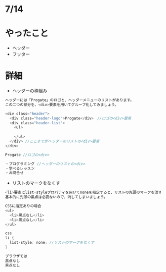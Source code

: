# 7/14  

# やったこと
- ヘッダー
- フッター

# 詳細
- ヘッダーの枠組み
```go
ヘッダーには「Progate」のロゴと、ヘッダーメニューのリストがあります。
この二つの部分を、<div>要素を用いてグループ化してみましょう。
```
```go
<div class="header">
  <div class="header-logo">Progate</div>　//ロゴの<div>要素
  <div class="header-list">
    <ul>
    
    </ul>
  </div> //ここまでがヘッダーのリストの<div>要素
</div>
```

```go
Progate //ロゴの<div>

・プログラミング //ヘッダーのリストの<div>
・学べるレッスン
・お問合せ
```

- リストのマークをなくす
```go
<li>要素にlist-styleプロパティを用いてnoneを指定すると、リストの先頭のマークを消すことができます。
基本的に先頭の黒点は必要ないので、消してしまいましょう。
```
```go
CSSに指定ありの場合
<ul>
  <li>黒点なし</li>
  <li>黒点なし</li>
</ul>

css
li {
  list-style: none; //リストのマークをなくす
}

ブラウザでは
黒点なし
黒点なし
```
